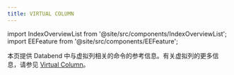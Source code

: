 ```yaml
---
title: VIRTUAL COLUMN
---
```

import IndexOverviewList from '@site/src/components/IndexOverviewList';
import EEFeature from '@site/src/components/EEFeature';

<EEFeature featureName='VIRTUAL COLUMN'/>

本页提供 Databend 中与虚拟列相关的命令的参考信息。有关虚拟列的更多信息，请参见 [Virtual Column](/guides/performance/virtual-column)。

<IndexOverviewList />